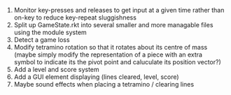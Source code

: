 1. Monitor key-presses and releases to get input at a given time rather than on-key to reduce key-repeat sluggishness
2. Split up GameState.rkt into several smaller and more managable files using the module system
3. Detect a game loss
4. Modify tetramino rotation so that it rotates about its centre of mass (maybe simply modify the representation of a piece with an extra symbol to indicate its the pivot point and caluculate its position vector?)
5. Add a level and score system
6. Add a GUI element displaying (lines cleared, level, score)
7. Maybe sound effects when placing a tetramino / clearing lines